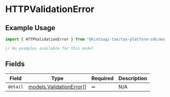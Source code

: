 # HTTPValidationError

## Example Usage

```typescript
import { HTTPValidationError } from "@kintsugi-tax/tax-platform-sdk/models/errors";

// No examples available for this model
```

## Fields

| Field                                                       | Type                                                        | Required                                                    | Description                                                 |
| ----------------------------------------------------------- | ----------------------------------------------------------- | ----------------------------------------------------------- | ----------------------------------------------------------- |
| `detail`                                                    | [models.ValidationError](../../models/validationerror.md)[] | :heavy_minus_sign:                                          | N/A                                                         |